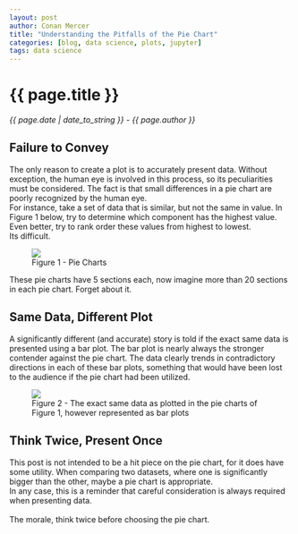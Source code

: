 ```yaml
---
layout: post
author: Conan Mercer
title: "Understanding the Pitfalls of the Pie Chart"
categories: [blog, data science, plots, jupyter]
tags: data science
---
```


<script src="https://polyfill.io/v3/polyfill.min.js?features=es6"></script>
<script id="MathJax-script" async
          src="https://cdn.jsdelivr.net/npm/mathjax@3/es5/tex-mml-chtml.js">
</script>

<div class="post-paragraph">
  <h1>{{ page.title }}</h1>
  <p><i>{{ page.date | date_to_string }} - {{ page.author }}</i></p>

<h2>Failure to Convey</h2>

The only reason to create a plot is to accurately present data. Without exception, the human eye is involved in this process, so its peculiarities must be considered. The fact is that small differences in a pie chart are poorly recognized by the human eye.
<br>
For instance, take a set of data that is similar, but not the same in value. In Figure 1 below, try to determine which component has the highest value. Even better, try to rank order these values from highest to lowest.
<br>
Its difficult.

  <figure>
  <img src="{{site.baseurl}}/assets/minified/images/plotting/PieChart4.png">
  <figcaption>Figure 1 - Pie Charts </figcaption>
  </figure>

These pie charts have 5 sections each, now imagine more than 20 sections in each pie chart. Forget about it.

<h2>Same Data, Different Plot</h2>

A significantly different (and accurate) story is told if the exact same data is presented using a bar plot. The bar plot is nearly always the stronger contender against the pie chart. The data clearly trends in contradictory directions in each of these bar plots, something that would have been lost to the audience if the pie chart had been utilized.

  <figure>
  <img src="{{site.baseurl}}/assets/minified/images/plotting/BarChart.png">
  <figcaption>Figure 2 - The exact same data as plotted in the pie charts of Figure 1, however represented as bar plots</figcaption>
  </figure>

<h2>Think Twice, Present Once</h2>

This post is not intended to be a hit piece on the pie chart, for it does have some utility. When comparing two datasets, where one is significantly bigger than the other, maybe a pie chart is appropriate.
<br>
In any case, this is a reminder that careful consideration is always required when presenting data.
<br>
<br>
The morale, think twice before choosing the pie chart.

